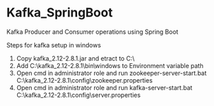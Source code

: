 # Kafka_SpringBoot
Kafka Producer and Consumer operations using Spring Boot

Steps for kafka setup in windows

1. Copy kafka_2.12-2.8.1.jar and etract to C:\
2. Add C:\kafka_2.12-2.8.1\bin\windows to Environment variable path
3. Open cmd in administrator role and run zookeeper-server-start.bat C:\kafka_2.12-2.8.1\config\zookeeper.properties
4. Open cmd in administrator role and run kafka-server-start.bat C:\kafka_2.12-2.8.1\config\server.properties

